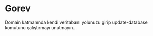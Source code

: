 # Gorev

Domain katmanında kendi veritabanı yolunuzu girip update-database komutunu çalıştırmayı unutmayın...

